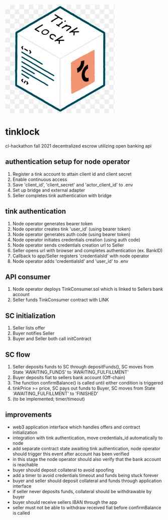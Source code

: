 ![alt text](https://github.com/wollbo/tinklock/blob/main/logo.png?raw=true)
# tinklock
cl-hackathon fall 2021 
decentralized escrow utilizing open banking api



## authentication setup for node operator

1. Register a tink account to attain client id and client secret
2. Enable continuous access
3. Save 'client_id', 'client_secret' and 'actor_client_id' to .env
4. Set up bridge and external adapter
5. Seller completes tink authentication with bridge

## tink authentication

1. Node operator generates bearer token
2. Node operator creates tink 'user_id' (using bearer token)
3. Node operator generates auth code (using bearer token)
4. Node operator initiates credentials creation (using auth code)
5. Node operator sends credentials creation url to Seller
6. Seller opens url with browser and completes authentication (ex. BankID)
7. Callback to app/Seller registers 'credentialsId' with node operator
8. Node operator adds 'credentialsId' and 'user_id' to .env

## API consumer

1. Node operator deploys TinkConsumer.sol which is linked to Sellers bank account
2. Seller funds TinkConsumer contract with LINK

## SC initialization

1. Seller lists offer
2. Buyer notifies Seller 
3. Buyer and Seller both call initContract

## SC flow

1. Seller deposits funds to SC through depositFunds(), SC moves from  State 'AWAITING_FUNDS' to 'AWAITING_FULFILLMENT'
2. Buyer deposits fiat to sellers bank account (Off-chain)
4. The function confirmBalance() is called until either condition is triggered  
5. tinkPrice >= price, SC pays out funds to Buyer, SC moves from State 'AWAITING_FULFILLMENT' to 'FINISHED'
6. (to be implemented; timer/timeout)


## improvements

- web3 application interface which handles offers and contract initialization
- integration with tink authentication, move credentials_id automatically to node
- add separate contract state awaiting tink authentication, node operator should trigger this event after account has been verified 
- in this stage the node operator should also verify that the bank account is reachable
- buyer should deposit collateral to avoid spoofing
- add a timer to avoid credentials timeout and funds being stuck forever
- buyer and seller should deposit collateral and funds through application interface
- if seller never deposits funds, collateral should be withdrawable by buyer
- buyer should receive sellers IBAN through the app
- seller must not be able to withdraw received fiat before confirmBalance is called
